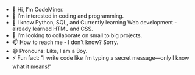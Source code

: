 - 👋 Hi, I’m CodeMiner.
- 👀 I’m interested in coding and programming. 
- 🌱 I know Python, SQL, and Currently learning Web development - already learned HTML and CSS.
- 💞️ I’m looking to collaborate on small to big projects.
- 📫 How to reach me - I don't know? Sorry.
- 😄 Pronouns: Like, I am a Boy.
- ⚡ Fun fact: "I write code like I’m typing a secret message—only I know what it means!"

<!---
CodeMiner123/CodeMiner123 is a ✨ special ✨ repository because its `README.md` (this file) appears on your GitHub profile.
You can click the Preview link to take a look at your changes.
--->
